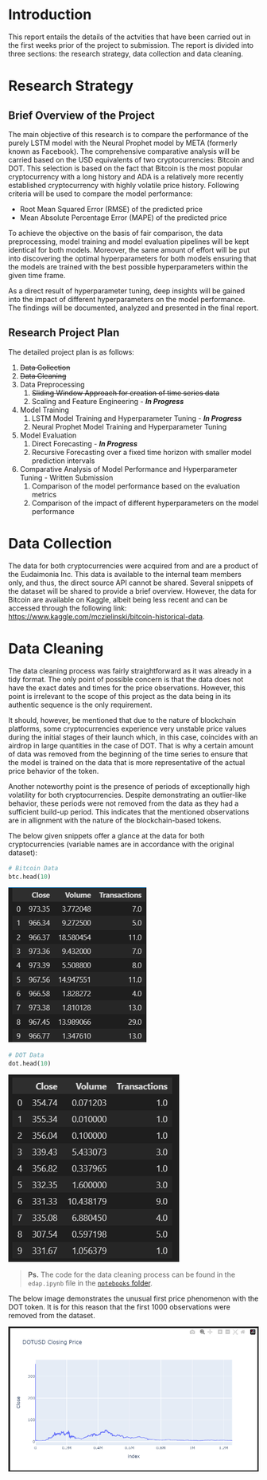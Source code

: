 # Introduction

This report entails the details of the actvities that have been carried out in the first weeks prior of the project to submission. The report is divided into three sections: the research strategy, data collection and data cleaning.

# Research Strategy

## Brief Overview of the Project
The main objective of this research is to compare the performance of the purely LSTM model with the Neural Prophet model by META (formerly known as Facebook). The comprehensive comparative analysis will be carried based on the USD equivalents of two cryptocurrencies: Bitcoin and DOT. This selection is based on the fact that Bitcoin is the most popular cryptocurrency with a long history and ADA is a relatively more recently established cryptocurrency with highly volatile price history. Following criteria will be used to compare the model performance:
- Root Mean Squared Error (RMSE) of the predicted price
- Mean Absolute Percentage Error (MAPE) of the predicted price

To achieve the objective on the basis of fair comparison, the data preprocessing, model training and model evaluation pipelines will be kept identical for both models. Moreover, the same amount of effort will be put into discovering the optimal hyperparameters for both models ensuring that the models are trained with the best possible hyperparameters within the given time frame.

As a direct result of hyperparameter tuning, deep insights will be gained into the impact of different hyperparameters on the model performance. The findings will be documented, analyzed and presented in the final report.

## Research Project Plan
The detailed project plan is as follows:
1. ~~Data Collection~~
2. ~~Data Cleaning~~
3. Data Preprocessing
    1. ~~Sliding Window Approach for creation of time series data~~
    2. Scaling and Feature Engineering - ***In Progress***
4. Model Training
    1. LSTM Model Training and Hyperparameter Tuning - ***In Progress***
    2. Neural Prophet Model Training and Hyperparameter Tuning
5. Model Evaluation
    1. Direct Forecasting - ***In Progress***
    2. Recursive Forecasting over a fixed time horizon with smaller model prediction intervals
6. Comparative Analysis of Model Performance and Hyperparameter Tuning - Written Submission
    1. Comparison of the model performance based on the evaluation metrics
    2. Comparison of the impact of different hyperparameters on the model performance

# Data Collection
The data for both cryptocurrencies were acquired from and are a product of the Eudaimonia Inc. This data is available to the internal team members only, and thus, the direct source API cannot be shared. Several snippets of the dataset will be shared to provide a brief overview. However, the data for Bitcoin are available on Kaggle, albeit being less recent and can be accessed through the following link: https://www.kaggle.com/mczielinski/bitcoin-historical-data.


# Data Cleaning

The data cleaning process was fairly straightforward as it was already in a tidy format. The only point of possible concern is that the data does not have the exact dates and times for the price observations. However, this point is irrelevant to the scope of this project as the data being in its authentic sequence is the only requirement. 

It should, however, be mentioned that due to the nature of blockchain platforms, some cryptocurrencies experience very unstable price values during the initial stages of their launch which, in this case, coincides with an airdrop in large quantities in the case of DOT. That is why a certain amount of data was removed from the beginning of the time series to ensure that the model is trained on the data that is more representative of the actual price behavior of the token.

Another noteworthy point is the presence of periods of exceptionally high volatility for both cryptocurrencies. Despite demonstrating an outlier-like behavior, these periods were not removed from the data as they had a sufficient build-up period. This indicates that the mentioned observations are in allignment with the nature of the blockchain-based tokens. 

The below given snippets offer a glance at the data for both cryptocurrencies (variable names are in accordance with the original dataset):

```python
# Bitcoin Data
btc.head(10)
```
![btc](image.png)

```python
# DOT Data
dot.head(10)
```
![Alt text](image-1.png)

> **Ps.** The code for the data cleaning process can be found in the `edap.ipynb` file in the [`notebooks` folder](https://github.com/ADA-GWU/guidedresearchproject-DataMonarch/tree/main/notebooks).

The below image demonstrates the unusual first price phenomenon with the DOT token. It is for this reason that the first 1000 observations were removed from the dataset.

![Alt text](image-2.png)